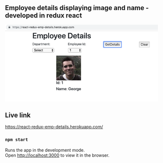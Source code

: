 ## Employee details displaying image and name - developed in redux react


![](https://github.com/remasekar/employee-dept/blob/master/emp-details.png)

## Live link

https://react-redux-emp-details.herokuapp.com/

### `npm start`

Runs the app in the development mode.<br>
Open [http://localhost:3000](http://localhost:3000) to view it in the browser.

